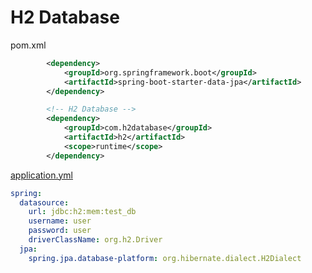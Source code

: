 # H2 Database

pom.xml
```xml
        <dependency>
            <groupId>org.springframework.boot</groupId>
            <artifactId>spring-boot-starter-data-jpa</artifactId>
        </dependency>

        <!-- H2 Database -->
        <dependency>
            <groupId>com.h2database</groupId>
            <artifactId>h2</artifactId>
            <scope>runtime</scope>
        </dependency>
```

[application.yml](..%2F..%2F..%2Fspring%2Fsrc%2Fmain%2Fresources%2Fapplication.yml)
```yaml
spring:
  datasource:
    url: jdbc:h2:mem:test_db
    username: user
    password: user
    driverClassName: org.h2.Driver
  jpa:
    spring.jpa.database-platform: org.hibernate.dialect.H2Dialect
```
